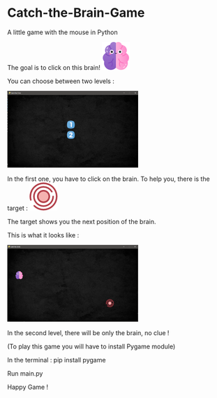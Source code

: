 # Catch-the-Brain-Game

A little game with the mouse in Python 


The goal is to click on this brain!   ![image 1](https://github.com/Ulysse28/Catch-the-Brain-Game/blob/master/Images/brain.png)


You can choose between two levels : 

![image 2](https://github.com/Ulysse28/Catch-the-Brain-Game/blob/master/Images/Ecran%20d'accueil%20cacth%20the%20brain.PNG)


In the first one, you have to click on the brain. To help you, there is the target : ![image 3](https://github.com/Ulysse28/Catch-the-Brain-Game/blob/master/Images/circle.png)

The target shows you the next position of the brain. 

This is what it looks like : 

![image 4](https://github.com/Ulysse28/Catch-the-Brain-Game/blob/master/Images/jeu%20cacth%20the%20brain.PNG)


In the second level, there will be only the brain, no clue !


(To play this game you will have to install Pygame module)

In the terminal : pip install pygame

Run main.py

Happy Game !
